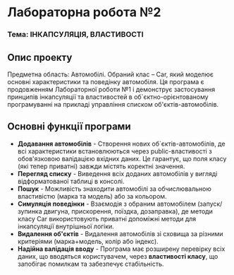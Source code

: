 # Лабораторна робота №2

### **Тема:** ІНКАПСУЛЯЦІЯ, ВЛАСТИВОСТІ
## Опис проекту
Предметна область: Автомобілі.
Обраний клас – Car, який моделює основні характеристики та поведінку автомобіля.
Ця програма є продовженням Лабораторної роботи №1 і демонструє застосування принципів інкапсуляції та властивостей в об`єктно-орієнтованому програмуванні на прикладі управління списком об'єктів-автомобілів.

## Основні функції програми
*   **Додавання автомобілів** - Створення нових об`єктів-автомобілів, де всі характеристики встановлюються через public-властивості з обов'язковою валідацією вхідних даних. Це гарантує, що поля класу (які тепер приватні) завжди містять коректні значення.
*   **Перегляд списку** - Виведення всіх доданих автомобілів у вигляді відформатованої таблиці в консолі.
*   **Пошук** - Можливість знаходити автомобілі за обчислювальною властивістю (марка та модель) або за кольором.
*   **Симуляція поведінки** - Взаємодія з обраним автомобілем (запуск/зупинка двигуна, прискорення, поїздка, дозаправка), де методи класу Car використовують приватні допоміжні методи для інкапсуляції внутрішньої логіки.
*   **Видалення об'єктів** - Видалення автомобілів зі сховища за різними критеріями (марка+модель, колір або індекс).
*   **Надійна валідація вводу** - Програма має розширену перевірку всіх даних, що вводяться користувачем, через **властивості класу**, що запобігає помилкам та забезпечує стабільність.
